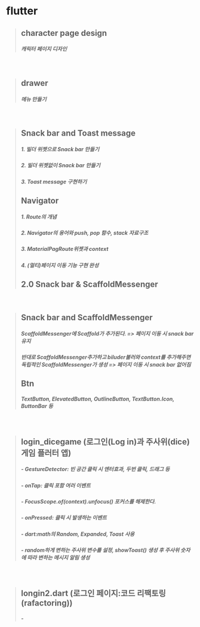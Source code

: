 # flutter
> ## character page design
> ##### 캐릭터 페이지 디자인
<br>

> ## drawer
> ##### 메뉴 만들기
<br>

> ## Snack bar and Toast message
> ##### 1. 빌더 위젯으로 Snack bar 만들기
> ##### 2. 빌더 위젯없이 Snack bar 만들기
> ##### 3. Toast message 구현하기
> ## Navigator
> ##### 1. Route의 개념
> ##### 2. Navigator의 용어와 push, pop 함수, stack 자료구조
> ##### 3. MaterialPagRoute위젯과 context
> ##### 4. (멀티)페이지 이동 기능 구현 완성
> ## 2.0 Snack bar & ScaffoldMessenger
<br>

> ## Snack bar and ScaffoldMessenger
> ##### ScaffoldMessenger에 Scaffold가 추가된다. => 페이지 이동 시 snack bar 유지
> ##### 반대로 ScaffoldMessenger추가하고 biluder불러와 context를 추가해주면 독립적인 ScaffoldMessenger가 생성 => 페이지 이동 시 snack bar 없어짐
> ## Btn
> ##### TextButton, ElevatedButton, OutlineButton, TextButton.Icon, ButtonBar 등
<br>

> ## login_dicegame (로그인(Log in)과 주사위(dice) 게임 플러터 앱)
> ##### - GestureDetector: 빈 공간 클릭 시 엔터효과, 두번 클릭, 드래그 등
> ##### - onTap: 클릭 포함 여러 이벤트
> ##### - FocusScope.of(context).unfocus() 포커스를 해제한다.
> ##### - onPressed: 클릭 시 발생하는 이벤트
> ##### - dart:math의 Random, Expanded, Toast 사용
> ##### - random하게 변하는 주사위 변수를 설정, showToast() 생성 후 주사위 숫자에 따라 변하는 메시지 알림 생성
<br>

> ## longin2.dart (로그인 페이지:코드 리팩토링(rafactoring))
> ##### -
<br>